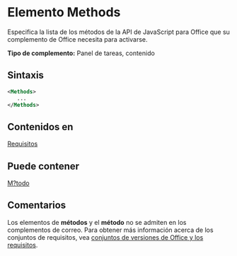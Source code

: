# <a name="methods-element"></a>Elemento Methods

Especifica la lista de los métodos de la API de JavaScript para Office que su complemento de Office necesita para activarse.

**Tipo de complemento:** Panel de tareas, contenido

## <a name="syntax"></a>Sintaxis

```XML
<Methods>
   ...
</Methods>
```

## <a name="contained-in"></a>Contenidos en

[Requisitos](requirements.md)

## <a name="can-contain"></a>Puede contener

[M?todo](method.md)

## <a name="remarks"></a>Comentarios

Los elementos de **métodos** y el **método** no se admiten en los complementos de correo. Para obtener más información acerca de los conjuntos de requisitos, vea [conjuntos de versiones de Office y los requisitos](https://docs.microsoft.com/office/dev/add-ins/develop/office-versions-and-requirement-sets).

